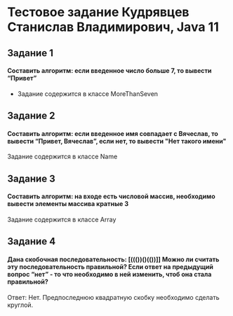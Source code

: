 # Тестовое задание Кудрявцев Станислав Владимирович, Java 11

## Задание 1
#### Составить алгоритм: если введенное число больше 7, то вывести “Привет”
* Задание содержится в классе MoreThanSeven

## Задание 2
#### Составить алгоритм: если введенное имя совпадает с Вячеслав, то вывести “Привет, Вячеслав”, если нет, то вывести "Нет такого имени"
Задание содержится в классе Name

## Задание 3
#### Составить алгоритм: на входе есть числовой массив, необходимо вывести элементы массива кратные 3
Задание содержится в классе Array

## Задание 4
#### Дана скобочная последовательность: [((())()(())]] Можно ли считать эту последовательность правильной? Если ответ на предыдущий вопрос “нет” - то что необходимо в ней изменить, чтоб она стала правильной?
Ответ: Нет. Предпоследнюю квадратную скобку необходимо сделать круглой.
